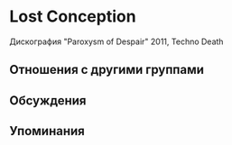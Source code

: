 # Lost Conception

Дискография
"Paroxysm of Despair" 2011, Techno Death

## Отношения с другими группами


## Обсуждения


## Упоминания

